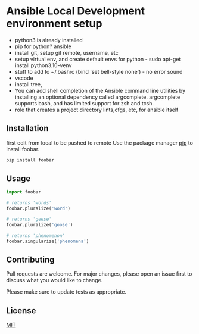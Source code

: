 # Ansible Local Development environment setup

- python3 is already installed
- pip for python? ansible
- install git, setup git remote, username, etc
- setup virtual env, and create default envs for python - sudo apt-get install python3.10-venv
- stuff to add to ~/.bashrc (bind 'set bell-style none') - no error sound
- vscode
- install tree,
- You can add shell completion of the Ansible command line utilities by installing an optional dependency called argcomplete. argcomplete supports bash, and has limited support for zsh and tcsh.
- role that creates a project directory lints,cfgs, etc, for ansible itself

## Installation
first edit from local to be pushed to remote
Use the package manager [pip](https://pip.pypa.io/en/stable/) to install foobar.

```bash
pip install foobar
```

## Usage

```python
import foobar

# returns 'words'
foobar.pluralize('word')

# returns 'geese'
foobar.pluralize('goose')

# returns 'phenomenon'
foobar.singularize('phenomena')
```

## Contributing
Pull requests are welcome. For major changes, please open an issue first to discuss what you would like to change.

Please make sure to update tests as appropriate.

## License
[MIT](https://choosealicense.com/licenses/mit/)
